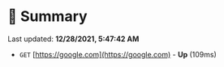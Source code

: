# 📖 Summary
Last updated: **12/28/2021, 5:47:42 AM**

- `GET` [https://google.com](https://google.com) - **Up** (109ms)
